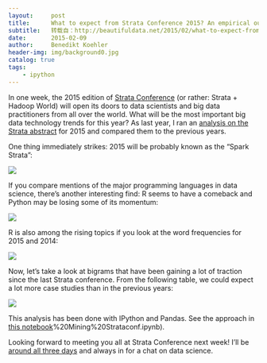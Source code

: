 ```yaml
---
layout:     post
title:      What to expect from Strata Conference 2015? An empirical outlook.
subtitle:   转载自：http://beautifuldata.net/2015/02/what-to-expect-from-strata-conference-2015-an-empirical-outlook/
date:       2015-02-09
author:     Benedikt Koehler
header-img: img/background0.jpg
catalog: true
tags:
    - ipython
---
```


In one week, the 2015 edition of [Strata Conference](http://strataconf.com/strata2015) (or rather: Strata + Hadoop World) will open its doors to data scientists and big data practitioners from all over the world. What will be the most important big data technology trends for this year? As last year, I ran an [analysis on the Strata abstract](http://beautifuldata.net/2014/01/trending-topics-at-strata-conferences-2011-2014) for 2015 and compared them to the previous years.

One thing immediately strikes: 2015 will be probably known as the “Spark Strata”:

[![](http://beautifuldata.net/wp-content/uploads/2015/02/strata_2015_technologies.png)
](http://beautifuldata.net/wp-content/uploads/2015/02/strata_2015_technologies.png)

If you compare mentions of the major programming languages in data science, there’s another interesting find: R seems to have a comeback and Python may be losing some of its momentum:

[![](http://beautifuldata.net/wp-content/uploads/2015/02/strata_2015_languages.png)
](http://beautifuldata.net/wp-content/uploads/2015/02/strata_2015_languages.png)

R is also among the rising topics if you look at the word frequencies for 2015 and 2014:

[![](http://beautifuldata.net/wp-content/uploads/2015/02/strata_2015_words.jpg)
](http://beautifuldata.net/wp-content/uploads/2015/02/strata_2015_words.jpg)

Now, let’s take a look at bigrams that have been gaining a lot of traction since the last Strata conference. From the following table, we could expect a lot more case studies than in the previous years:

[![](http://beautifuldata.net/wp-content/uploads/2015/02/strata_2015_ngrams.jpg)
](http://beautifuldata.net/wp-content/uploads/2015/02/strata_2015_ngrams.jpg)

This analysis has been done with IPython and Pandas. See the approach in [this notebook](http://nbviewer.ipython.org/github/furukama/pydata2014-berlin/blob/master/Example%203)%20Mining%20Strataconf.ipynb).

Looking forward to meeting you all at Strata Conference next week! I’ll be [around all three days](http://strataconf.com/big-data-conference-ca-2015/profile/135210) and always in for a chat on data science.
